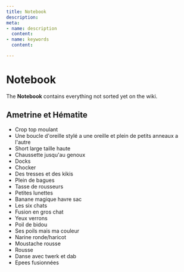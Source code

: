 ```yaml
---
title: Notebook
description: 
meta:
- name: description
  content: 
- name: keywords
  content: 

---
```

# Notebook

The **Notebook** contains everything not sorted yet on the wiki.

## Ametrine et Hématite

* Crop top moulant
* Une boucle d'oreille stylé a une oreille et plein de petits anneaux a l'autre
* Short large taille haute
* Chaussette jusqu'au genoux
* Docks
* Chocker
* Des tresses et des kikis
* Plein de bagues
* Tasse de rousseurs
* Petites lunettes
* Banane magique havre sac
* Les six chats
* Fusion en gros chat
* Yeux verrons
* Poil de bidou
* Ses poils mais ma couleur
* Narine ronde/haricot
* Moustache rousse
* Rousse
* Danse avec twerk et dab
* Epees fusionnées